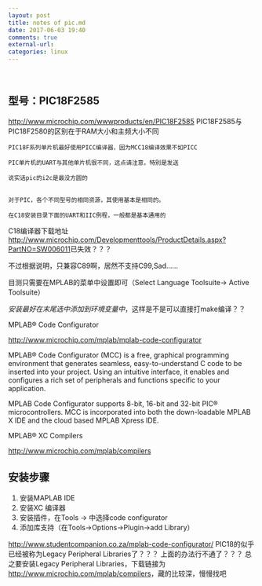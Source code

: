 ```yaml
---
layout: post
title: notes of pic.md
date: 2017-06-03 19:40
comments: true
external-url:
categories: linux
---
```

<br>

## 型号：PIC18F2585
<http://www.microchip.com/wwwproducts/en/PIC18F2585>
PIC18F2585与PIC18F2580的区别在于RAM大小和主频大小不同

```
PIC18F系列单片机最好使用PICC编译器，因为MCC18编译效果不如PICC

PIC单片机的UART与其他单片机很不同，这点请注意，特别是发送

说实话pic的i2c是最没方圆的


对于PIC，各个不同型号的相同资源，其使用基本是相同的。

在C18安装目录下面的UART和IIC例程，一般都是基本通用的
```
C18编译器下载地址<http://www.microchip.com/Developmenttools/ProductDetails.aspx?PartNO=SW006011>已失效？？？

不过根据说明，只兼容C89啊，居然不支持C99,Sad……

目测只需要在MPLAB的菜单中设置即可（Select Language Toolsuite-> Active Toolsuite）

*安装最好在末尾选中添加到环境变量中*，这样是不是可以直接打make编译？？

MPLAB® Code Configurator

<http://www.microchip.com/mplab/mplab-code-configurator>

MPLAB® Code Configurator (MCC) is a free, graphical programming environment that generates seamless, easy-to-understand C code to be inserted into your project. Using an intuitive interface, it enables and configures a rich set of peripherals and functions specific to your application.

MPLAB Code Configurator supports 8-bit, 16-bit and 32-bit PIC® microcontrollers. MCC is incorporated into both the down-loadable MPLAB X IDE and the cloud based MPLAB Xpress IDE.

<!-- MPLAB® Harmony Integrated Software Framework
<http://www.microchip.com/mplab/mplab-harmony>
MPLAB® Harmony is a flexible, abstracted, fully integrated firmware development platform for PIC32 microcontrollers. It takes key elements of modular and object oriented design, adds in the flexibility to use a Real-Time Operating System (RTOS) or work without one, and provides a framework of software modules that are easy to use, configurable for your specific needs, and that work together in complete harmony.

MPLAB Harmony includes a set of peripheral libraries, drivers and system services that are readily accessible for application development. The code development format allows for maximum re-use and reduces time to market. -->

MPLAB® XC Compilers

<http://www.microchip.com/mplab/compilers>


## 安装步骤
1. 安装MAPLAB IDE
2. 安装XC 编译器
3. 安装插件，在Tools -> 中选择code configurator
4. 添加库支持（在Tools->Options->Plugin->add Library）

<http://www.studentcompanion.co.za/mplab-code-configurator/>
PIC18的似乎已经被称为Legacy Peripheral Libraries了？？？
上面的办法行不通了？？？
总之要安装Legacy Peripheral Libraries，下载链接为<http://www.microchip.com/mplab/compilers>，藏的比较深，慢慢找吧

